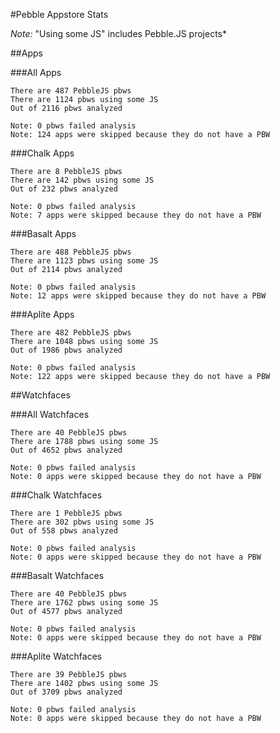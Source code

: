 #Pebble Appstore Stats

*Note:* "Using some JS" includes Pebble.JS projects*

##Apps

###All Apps

````
There are 487 PebbleJS pbws
There are 1124 pbws using some JS
Out of 2116 pbws analyzed

Note: 0 pbws failed analysis
Note: 124 apps were skipped because they do not have a PBW
````

###Chalk Apps

````
There are 8 PebbleJS pbws
There are 142 pbws using some JS
Out of 232 pbws analyzed

Note: 0 pbws failed analysis
Note: 7 apps were skipped because they do not have a PBW
````

###Basalt Apps

````
There are 488 PebbleJS pbws
There are 1123 pbws using some JS
Out of 2114 pbws analyzed

Note: 0 pbws failed analysis
Note: 12 apps were skipped because they do not have a PBW
````

###Aplite Apps

````
There are 482 PebbleJS pbws
There are 1048 pbws using some JS
Out of 1986 pbws analyzed

Note: 0 pbws failed analysis
Note: 122 apps were skipped because they do not have a PBW
````

##Watchfaces

###All Watchfaces

````
There are 40 PebbleJS pbws
There are 1788 pbws using some JS
Out of 4652 pbws analyzed

Note: 0 pbws failed analysis
Note: 0 apps were skipped because they do not have a PBW
````

###Chalk Watchfaces

````
There are 1 PebbleJS pbws
There are 302 pbws using some JS
Out of 558 pbws analyzed

Note: 0 pbws failed analysis
Note: 0 apps were skipped because they do not have a PBW
````

###Basalt Watchfaces

````
There are 40 PebbleJS pbws
There are 1762 pbws using some JS
Out of 4577 pbws analyzed

Note: 0 pbws failed analysis
Note: 0 apps were skipped because they do not have a PBW
````

###Aplite Watchfaces

````
There are 39 PebbleJS pbws
There are 1402 pbws using some JS
Out of 3709 pbws analyzed

Note: 0 pbws failed analysis
Note: 0 apps were skipped because they do not have a PBW
````